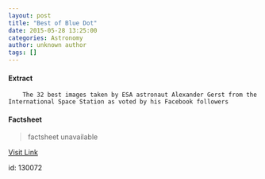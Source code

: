 ```yaml
---
layout: post
title: "Best of Blue Dot"
date: 2015-05-28 13:25:00
categories: Astronomy
author: unknown author
tags: []
---
```



#### Extract
>
							
				
		
		The 32 best images taken by ESA astronaut Alexander Gerst from the International Space Station as voted by his Facebook followers
	

#### Factsheet
>factsheet unavailable

[Visit Link](http://www.esa.int/Our_Activities/Human_Spaceflight/Blue_dot/Highlights/Best_of_Blue_Dot2)

id:  130072
